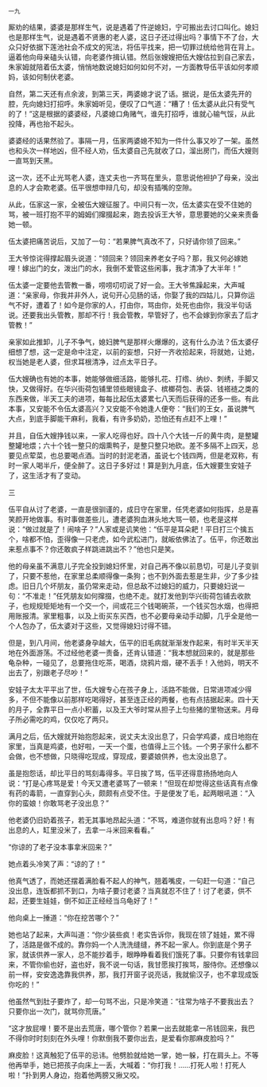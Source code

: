     一九 

   厮劝的结果，婆婆是那样生气，说是遇着了忤逆媳妇，宁可搬出去讨口叫化。媳妇也是那样生气，说是遇着不贤惠的老人婆，这日子还过得出吗？事情下不了台，大众只好依据下莲池社会不成文的宪法，将伍平找来，把一切罪过统给他背在背上。逼着他向母亲磕头认错，向老婆作揖认错。然后张嫂嫂把伍大嫂估拉到自己家去，朱家姆就陪着伍太婆，悄悄地数说媳妇如何如何不对，一方面教导伍平该如何孝顺妈，该如何制伏老婆。

   自然，第二天还有点余波，到第三天，两婆媳才说了话。据说，是伍太婆先开的腔，先向媳妇打招呼。朱家姆听见，便叹了口气道：“糟了！伍太婆从此只有受气的了！”这是根据的婆婆经，凡婆媳口角赌气，谁先打招呼，谁就心输气馁，从此投降，再也抬不起头。

   婆婆经的话果然验了。事隔一月，伍家两婆媳不知为一件什么事又吵了一架。虽然也和头次一样地凶，但不经人劝，伍太婆自己先就收了口，溜出房门，而伍大嫂则一直骂到天黑。

   这一次，还不止光骂老人婆，连丈夫也一齐骂在里头，意思说他袒护了母亲，没出息的人才会欺老婆。伍平很想申辩几句，却没有插嘴的空隙。

   从此，伍家这一家，全被伍大嫂征服了。中间只有一次，伍太婆实在受不住她的骂，被一班打抱不平的姆姆们撺掇起来，跑去投诉王大爷，意思要她的父亲来责备她一顿。

   伍太婆把痛苦说后，又加了一句：“若果脾气真改不了，只好请你领了回来。”

   王大爷惊诧得撑起眉头说道：“领回来？领回来养老女子吗？那，我又何必嫁她哩！嫁出门的女，泼出门的水，我倒不爱管这些闲事，我才清净了大半年！”

   伍太婆一定要他去管教一番，唠唠叨叨说了好一会。王大爷焦躁起来，大声喊道：“亲家母，你我并非外人，说句开心见肠的话，你娶了我的四姑儿，只算你运气不好，遭着了！如今是你家的人，打由你，骂由你，处死也由你，我没半句话说。还要我出头管教，那却不行！我会管教，早管好了，也不会嫁到你家去了后才管教！”

   亲家如此推卸，儿子不争气，媳妇脾气是那样火爆爆的，这有什么办法？伍太婆仔细想了想，这一定是命中注定，以前的妄想，只好一齐收拾起来，将就她，让她，权当她是老人婆，但求耳根清净，过点太平日子。

   伍大嫂确也有她的本事，她能够做细活路，能够扎花、打绺、纳纱、刺绣，手脚又快，又做得好。在华兴街荷包铺里领些眼镜盒子、槟榔荷包、表袋、钱褡裢之类的东西来做，半天工夫的进项，每每比起伍太婆累七八天而后获得的还多一些。有此本事，又安能不令伍太婆高兴？又安能不令她逢人便夸：“我们的王女，虽说脾气大点，到底手脚能干麻利，我看，有许多奶奶，恐怕还有点赶不上哩！”

   并且，自伍大嫂挣钱以来，一家人吃得也好。四十八个大钱一斤的黄牛肉，是整罐整罐地煨；六十个钱一整只的烟熏鸭子，是整只整只地砍。差不多隔不上四天，总要见点荤菜，也总要喝点酒。当时的封泥老酒，虽说七个钱四两，但是老双称，有时一家人喝半斤，便全醉了。这日子多好过！算是到九月底，伍大嫂要生安娃子了，这生活才有了变动。

   三

   伍平自从讨了老婆，一直是很驯谨的，成日守在家里，任凭老婆如何指挥，总是喜笑颜开地做事。有时事做差些儿，遭老婆狗血淋头地大骂一顿，也老是这样说：“做过就是了！闹啥子？”人家或是讥笑他：“伍平是耳朵耙！平日打三个擒五个，啥都不怕，歪得像一只老虎，如今武松进门，就皈依佛法了。伍平，你还敢出来惹点事不？你还敢疯子样跳进跳出不？”他也只是笑。

   他的母亲虽不满意儿子完全投到媳妇怀里，对自己再不像以前恳切，可是儿子变驯了，只要不惹他，在家里总柔顺得像一条狗；也不到外面去惹是生非，少了多少挂虑。旧日几个坏朋友，虽仍常来走动，但总敌不过媳妇的威力，只要媳妇说一句：“不准走！”任凭朋友如何撺掇，也绝不走。就打发他到华兴街荷包铺去收款子，也规规矩矩地有一个交一个，间或花三个钱喝碗茶，一个钱买包水烟，也得把用账报清。家里粗事，以及上街买东买西，也不必要母亲动手动脚，几乎全是他一个人包办了，伍太婆对于这些，又觉得媳妇讨得不错。

   但是，到八月间，他老婆身孕越大，伍平的旧毛病就渐渐发作起来，有时半天半天地在外面游荡。不过经他老婆一责备，还肯认错道：“我本想就回来的，就是那些龟杂种，一碰见了，总要拖住吃茶，喝酒，烧鸦片烟，硬不丢手！入他妈，明天不出去了，别跟老子尽吵！”

   安娃子太太平平出了世，伍大嫂专心在孩子身上，活路不能做，日常进项减少得多，不但不能像以前那样吃喝得好，甚至连正经的两餐，也有点拮据起来。四十天的月子，全靠平日一点小积蓄，以及王大爷时常从担子上匀些猪的里物送来。月母子所必需吃的鸡，仅仅吃了两只。

   满月之后，伍大嫂就开始抱怨起来，说丈夫太没出息了，只会学鸡婆，成日地抱在家里，当真是鸡婆，也好啦，一天一个蛋，也值得上三个钱。一个男子家什么都不会做，也不想做，只晓得吃现成，穿现成，要婆娘供养，也太没出息了。

   虽是抱怨话，却比平日的骂刻毒得多。平日挨了骂，伍平还得意扬扬地向人说：“打是心疼骂是爱！今天又遭老婆骂了一顿来！”但现在却觉得这些话真有点像有药的毒箭，一直穿到心头，颇颇有点受不住。于是便发了毛，起两眼吼道：“入你的蛮娘！你敢骂老子没出息？”

   他老婆仍旧奶着孩子，若无其事地昂起头道：“不骂，难道你就有出息吗？好！有出息的人，缸里没米了，去拿一斗米回来看看。”

   “你谅的了老子没本事拿米回来？”

   她点着头冷笑了声：“谅的了！”

   他真气透了，而她还摆着满脸看不起人的神气，翘着嘴皮，一句赶一句道：“自己没出息，连饭都抓不到口，为啥子要讨老婆？当真就忍不住了！讨了老婆，供不起，还要生娃娃，倒不如正正经经当乌龟好了！”

   他向桌上一捶道：“你在挖苦哪个？”

   她也站了起来，大声叫道：“你少装些疯！老实告诉你，我现在领了娃娃，累不得了，活路是做不成的。靠你妈一个人洗洗缝缝，养不起一家人。你到底是个男子家，就该供养一家人，总不能抄着手，眼睁睁看着我们饿死了事。只要你有钱拿回来，不管你偷也好，盗也好，我不说一句话，我甘愿挨打挨骂，服侍你。还想像以前一样，安安逸逸靠我供养，那，我打开窗子说亮话，我就偷汉子，也不拿现成饭你吃的！”

   他虽然气到肚子要炸了，却一句骂不出，只是冷笑道：“往常为啥子不要我出去？只要你出一次门，就骂你荒唐。”

   “这才放屁哩！要不是出去荒唐，哪个管你？若果一出去就能拿一吊钱回来，我巴不得你时时刻刻在外头哩！你默倒我不要你出去，是爱看你那麻皮脸吗？”

   麻皮脸！这真触犯了伍平的忌讳。他劈脸就给她一掌，她一躲，打在肩头上。不等他再举手，她已把孩子向床上一丢，大喊着：“你打我！……打死人啦！打死人啦！”扑到男人身边，抱着他两膀又揪又咬。

